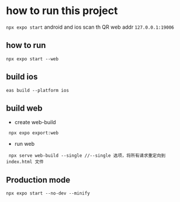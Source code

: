 # how to run this project
`npx expo start`
android and ios scan th QR
web addr
`127.0.0.1:19006`
## how to run
```shell
npx expo start --web
```
## build ios
```shell
eas build --platform ios
```
## build web
* create web-build
```shell
 npx expo export:web
 ```
*  run web
 ```shell
  npx serve web-build --single //--single 选项，将所有请求重定向到 index.html 文件
```
## Production mode 
```
npx expo start --no-dev --minify

